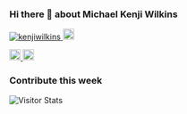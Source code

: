 ### Hi there 👋 about Michael Kenji Wilkins

<p align="left"> 
  <a href="https://github.com/kenjiwilkins/kenjiwilkins/">
    <img src="https://komarev.com/ghpvc/?username=kenjiwilkins" alt="kenjiwilkins" />
  </a>
  <a href="https://github.com/kenjiwilkins">
    <img height="20" src="https://img.shields.io/github/followers/kenjiwilkins?label=follow&logo=github&style=flat" />
  </a>
</p>

<p align="left">
  <a href="http://qiita.com/kenjiwilkins">
    <img height="20" src="https://qiita-badge.apiapi.app/s/kenjiwilkins/contributions.svg" />
  </a>
  <a href="http://qiita.com/kenjiwilkins">
    <img height="20" src="https://qiita-badge.apiapi.app/s/kenjiwilkins/posts.svg" />
  </a>
</p>

### Contribute this week

<div align="left">
  <img alt="Visitor Stats" src="https://widgetbite.com/stats/kenjiwilkins"/>  
</div>

<!--
**kenjiwilkins/kenjiwilkins** is a ✨ _special_ ✨ repository because its `README.md` (this file) appears on your GitHub profile.

Here are some ideas to get you started:

- 🔭 I’m currently working on ...
- 🌱 I’m currently learning ...
- 👯 I’m looking to collaborate on ...
- 🤔 I’m looking for help with ...
- 💬 Ask me about ...
- 📫 How to reach me: ...
- 😄 Pronouns: ...
- ⚡ Fun fact: ...
-->
